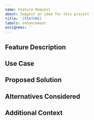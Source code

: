 ```yaml
---
name: Feature Request
about: Suggest an idea for this project
title: '[FEATURE] '
labels: enhancement
assignees: ''
---
```


## Feature Description
<!-- A clear and concise description of the feature you want -->

## Use Case
<!-- Why is this feature valuable? What problem does it solve? -->

## Proposed Solution
<!-- Describe how you think this could be implemented -->

## Alternatives Considered
<!-- Any alternative solutions or features you've considered -->

## Additional Context
<!-- Add any other context or screenshots about the feature request here -->
